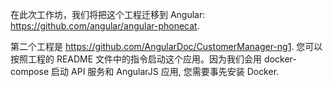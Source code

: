 在此次工作坊，我们将把这个工程迁移到 Angular: https://github.com/angular/angular-phonecat.

第二个工程是 https://github.com/AngularDoc/CustomerManager-ng1. 您可以按照工程的 README 文件中的指令启动这个应用。因为我们会用 docker-compose 启动 API 服务和 AngularJS 应用, 您需要事先安装 Docker.
